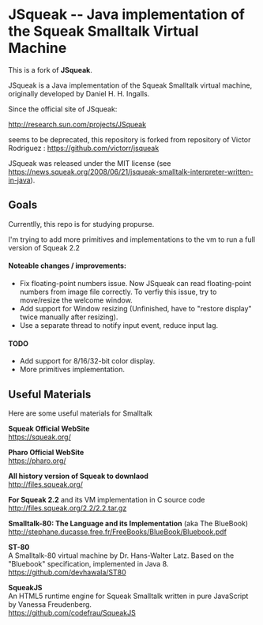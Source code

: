 # JSqueak -- Java implementation of the Squeak Smalltalk Virtual Machine

This is a fork of **JSqueak**.

JSqueak is a Java implementation of the Squeak Smalltalk virtual machine, originally 
developed by Daniel H. H. Ingalls.

Since the official site of JSqueak: 

http://research.sun.com/projects/JSqueak 

seems to be deprecated, this repository is forked from repository of Victor Rodriguez : https://github.com/victorr/jsqueak

JSqueak was released under the MIT license (see https://news.squeak.org/2008/06/21/jsqueak-smalltalk-interpreter-written-in-java).


## Goals
Currentlly, this repo is for studying propurse. 

I'm trying to add more primitives and implementations to the vm to run a full version of Squeak 2.2

#### Noteable changes / improvements:
* Fix floating-point numbers issue. Now JSqueak can read floating-point numbers from image file correctly. 
  To verfiy this issue, try to move/resize the welcome window.
* Add support for Window resizing (Unfinished, have to "restore display" twice manually after resizing).
* Use a separate thread to notify input event, reduce input lag.

#### TODO
* Add support for 8/16/32-bit color display.
* More primitives implementation.


## Useful Materials
Here are some useful materials for Smalltalk

**Squeak Official WebSite**<br/>
https://squeak.org/

**Pharo Official WebSite**<br/>
https://pharo.org/

**All history version of Squeak to downlaod**<br/>
http://files.squeak.org/

**For Squeak 2.2** and its VM implementation in C source code<br/> 
http://files.squeak.org/2.2/2.2.tar.gz

**Smalltalk-80: The Language and its Implementation** (aka The BlueBook)<br/>
http://stephane.ducasse.free.fr/FreeBooks/BlueBook/Bluebook.pdf

**ST-80**<br/>
A Smalltalk-80 virtual machine by Dr. Hans-Walter Latz. Based on the "Bluebook" specification, implemented in Java 8.<br/>
https://github.com/devhawala/ST80

**SqueakJS**<br/>
An HTML5 runtime engine for Squeak Smalltalk written in pure JavaScript by Vanessa Freudenberg.<br/>
https://github.com/codefrau/SqueakJS


